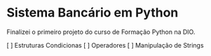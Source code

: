 # Sistema Bancário em Python

Finalizei o primeiro projeto do curso de Formação Python na DIO.

[ ] Estruturas Condicionas
[ ] Operadores
[ ] Manipulação de Strings

